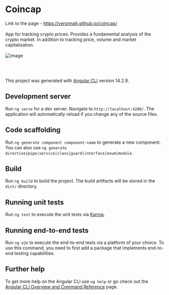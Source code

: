 # Coincap 
Link to the page - https://veronnah.github.io/coincap/
<br><br>
App for tracking crypto prices. Provides a fundamental analysis of the crypto market. In addition to tracking price, volume and market capitalisation.
<br><br>
![image](https://user-images.githubusercontent.com/60988349/229776036-ae0c3edd-f9ca-441a-8f84-a5d3c6d31d86.png)

<br>
<br>

This project was generated with [Angular CLI](https://github.com/angular/angular-cli) version 14.2.9.

## Development server

Run `ng serve` for a dev server. Navigate to `http://localhost:4200/`. The application will automatically reload if you change any of the source files.

## Code scaffolding

Run `ng generate component component-name` to generate a new component. You can also use `ng generate directive|pipe|service|class|guard|interface|enum|module`.

## Build

Run `ng build` to build the project. The build artifacts will be stored in the `dist/` directory.

## Running unit tests

Run `ng test` to execute the unit tests via [Karma](https://karma-runner.github.io).

## Running end-to-end tests

Run `ng e2e` to execute the end-to-end tests via a platform of your choice. To use this command, you need to first add a package that implements end-to-end testing capabilities.

## Further help

To get more help on the Angular CLI use `ng help` or go check out the [Angular CLI Overview and Command Reference](https://angular.io/cli) page.
